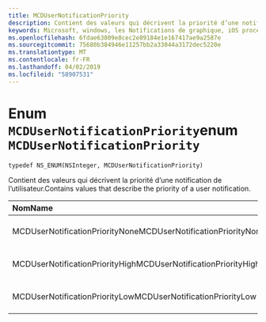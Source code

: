 ```yaml
---
title: MCDUserNotificationPriority
description: Contient des valeurs qui décrivent la priorité d’une notification de l’utilisateur.
keywords: Microsoft, windows, les Notifications de graphique, iOS procédures, procédures iPhone
ms.openlocfilehash: 6fdae63809e8cec2e89184e1e167417ae9a2587e
ms.sourcegitcommit: 75680b384946e11257bb2a33044a3172dec5220e
ms.translationtype: MT
ms.contentlocale: fr-FR
ms.lasthandoff: 04/02/2019
ms.locfileid: "58907531"
---
```

# <a name="enum-mcdusernotificationpriority"></a><span data-ttu-id="d9df5-104">Enum `MCDUserNotificationPriority`</span><span class="sxs-lookup"><span data-stu-id="d9df5-104">enum `MCDUserNotificationPriority`</span></span>

```
typedef NS_ENUM(NSInteger, MCDUserNotificationPriority)
```

<span data-ttu-id="d9df5-105">Contient des valeurs qui décrivent la priorité d’une notification de l’utilisateur.</span><span class="sxs-lookup"><span data-stu-id="d9df5-105">Contains values that describe the priority of a user notification.</span></span>

|<span data-ttu-id="d9df5-106">Nom</span><span class="sxs-lookup"><span data-stu-id="d9df5-106">Name</span></span> | <span data-ttu-id="d9df5-107">Value</span><span class="sxs-lookup"><span data-stu-id="d9df5-107">Value</span></span> | <span data-ttu-id="d9df5-108">Description</span><span class="sxs-lookup"><span data-stu-id="d9df5-108">Description</span></span> |
|:-- |:-- |:-- |
|   <span data-ttu-id="d9df5-109">MCDUserNotificationPriorityNone</span><span class="sxs-lookup"><span data-stu-id="d9df5-109">MCDUserNotificationPriorityNone</span></span> |<span data-ttu-id="d9df5-110">0</span><span class="sxs-lookup"><span data-stu-id="d9df5-110">0</span></span>| <span data-ttu-id="d9df5-111">La priorité est inconnue.</span><span class="sxs-lookup"><span data-stu-id="d9df5-111">The priority is unknown.</span></span>|
|   <span data-ttu-id="d9df5-112">MCDUserNotificationPriorityHigh</span><span class="sxs-lookup"><span data-stu-id="d9df5-112">MCDUserNotificationPriorityHigh</span></span> |<span data-ttu-id="d9df5-113">1</span><span class="sxs-lookup"><span data-stu-id="d9df5-113">1</span></span>| <span data-ttu-id="d9df5-114">La priorité est élevée.</span><span class="sxs-lookup"><span data-stu-id="d9df5-114">The priority is high.</span></span>|
|   <span data-ttu-id="d9df5-115">MCDUserNotificationPriorityLow</span><span class="sxs-lookup"><span data-stu-id="d9df5-115">MCDUserNotificationPriorityLow</span></span>|<span data-ttu-id="d9df5-116">2</span><span class="sxs-lookup"><span data-stu-id="d9df5-116">2</span></span>| <span data-ttu-id="d9df5-117">La priorité est faible.</span><span class="sxs-lookup"><span data-stu-id="d9df5-117">The priority is low.</span></span>|